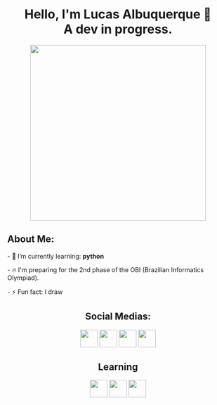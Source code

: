 
<h1 align = center>Hello, I'm Lucas Albuquerque 👋
<br/>
A dev in progress.</h1>

<div align = center>
<img src="https://avatars.githubusercontent.com/u/108223448?s=400&u=79f77021e8902d9c7e0e4846b428d429088a3101&v=4" height = 400px/>
 </div>

<h2>About Me:</h2>
<div id= "aboutmeitems">
<p>- 🌱 I’m currently learning: <b>python</b></p>
<p>- 🔥 I'm preparing for the 2nd phase of the OBI (Brazilian Informatics Olympiad).</p>
<p>- ⚡ Fun fact: I draw</p>
 </div>

<h2 align = center>Social Medias:</h2>
<div id = "SOCIALMEDIAICONS" align = "Center" style = "color: white;">
<a href = "https://www.linkedin.com/in/lucas-francisco-de-albuquerque-barbosa-b986501a7/" target ="_blank"><img src = "https://uploaddeimagens.com.br/images/003/917/045/thumb/in.png?1656252179" width = 40px/></a>
<a href = "https://www.instagram.com/lucaslfab/" target ="_blank"><img src = "https://uploaddeimagens.com.br/images/003/917/051/thumb/insta.png?1656253712" height = 40px/></a>
<a href = "https://www.twitter.com/albuquerqueson/" target ="_blank"><img src = "https://uploaddeimagens.com.br/images/003/917/053/full/tuite.png?1656254005" width = 40px/></a>
<a href = "https://www.github.com/lucasalbuquerque2/" target ="_blank"><img src = "https://uploaddeimagens.com.br/images/003/917/059/thumb/git_chan.png?1656254767" height = 40px/></a>
</div>
  
<h2 align = center> Learning</h2>
<div id = "iconsTech" align = center>  
<img src = "https://cdn-icons-png.flaticon.com/512/174/174854.png" height = 40px/>
<img src = "https://cdn-icons-png.flaticon.com/512/732/732190.png" height = 40px/>
<img src = "https://cdn-icons-png.flaticon.com/512/5968/5968350.png" height = 40px/>
  </div>
